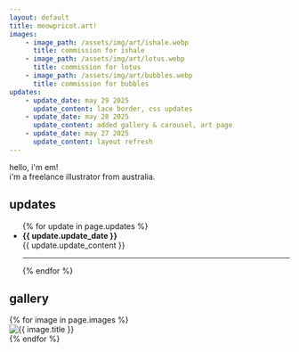 ```yaml
---
layout: default
title: meowpricot.art!
images:
    - image_path: /assets/img/art/ishale.webp
      title: commission for ishale
    - image_path: /assets/img/art/lotus.webp
      title: commission for lotus
    - image_path: /assets/img/art/bubbles.webp
      title: commission for bubbles
updates:
    - update_date: may 29 2025
      update_content: lace border, css updates
    - update_date: may 28 2025
      update_content: added gallery & carousel, art page
    - update_date: may 27 2025
      update_content: layout refresh
---
```

<script src="https://cdn.jsdelivr.net/npm/@fancyapps/ui@5.0/dist/carousel/carousel.umd.js"></script>
<link rel="stylesheet" href="https://cdn.jsdelivr.net/npm/@fancyapps/ui@5.0/dist/carousel/carousel.css">
<link rel="stylesheet" href="https://cdn.jsdelivr.net/npm/@fancyapps/ui@5.0/dist/carousel/carousel.thumbs.css">
<script src="https://cdn.jsdelivr.net/npm/@fancyapps/ui@5.0/dist/carousel/carousel.thumbs.umd.js"></script>

hello, i'm em!<br>
i'm a freelance illustrator from australia.

<div class="flex">

<div class="index-stuff">
<h2>updates</h2>
    <ul>
        {% for update in page.updates %}
            <li><b>{{ update.update_date }}</b>
            <br>{{ update.update_content }}</li>
            <hr>
        {% endfor %}
    </ul>
</div>

<div class="index-gallery">
<h2>gallery</h2>
    <div class="f-carousel" id="myCarousel">
    {% for image in page.images %}
        <div class="f-carousel__slide" data-thumb-src="{{ image.image_path }}">
        <a class="gallery-img" data-fancybox="gallery" data-src="{{ image.image_path }}" data-caption="{{ image.title }}"><img class="gallery-img" src="{{ image.image_path }}" alt="{{ image.title }}"/></a>
        </div>
    {% endfor %}
    </div>
</div>

</div>

<script>
    new Carousel(document.getElementById("myCarousel"), {
        // Your custom options
        Dots: false,
        Thumbs: {
          type: "classic",
        },
      }, { Thumbs });
    Fancybox.bind('[data-fancybox]', {
        // Your custom options
      });
</script>